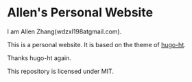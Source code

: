 # Allen's Personal Website

I am  Allen Zhang(wdzxl198atgmail.com). 

This is a personal website. It is based on the theme of [hugo-ht](https://github.com/hongtaoh/hugo-ht).

Thanks hugo-ht again.

This repository is licensed under MIT. 
